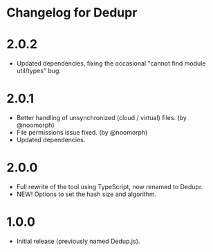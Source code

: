 # Changelog for Dedupr

2.0.2
=====
* Updated dependencies, fixing the occasional "cannot find module util/types" bug.

2.0.1
=====
* Better handling of unsynchronized (cloud / virtual) files. (by @noomorph)
* File permissions issue fixed. (by @noomorph)
* Updated dependencies.

2.0.0
=====
* Full rewrite of the tool using TypeScript, now renamed to Dedupr.
* NEW! Options to set the hash size and algorithm.

1.0.0
=====
* Initial release (previously named Dedup.js).
